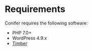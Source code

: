 # Requirements

Conifer requires the following software:

* PHP 7.0+
* WordPress 4.9.x
* [Timber](https://timber.github.io/docs/)

